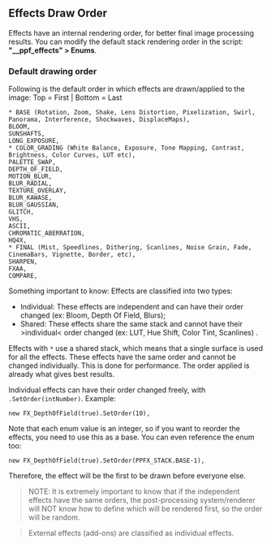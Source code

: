 
## Effects Draw Order <!-- {docsify-ignore} -->

Effects have an internal rendering order, for better final image processing results. You can modify the default stack rendering order in the script: **"__ppf_effects" > Enums**.

### Default drawing order

Following is the default order in which effects are drawn/applied to the image:
Top = First | Bottom = Last

```gml
* BASE (Rotation, Zoom, Shake, Lens Distortion, Pixelization, Swirl, Panorama, Interference, Shockwaves, DisplaceMaps),
BLOOM,
SUNSHAFTS,
LONG_EXPOSURE,
* COLOR_GRADING (White Balance, Exposure, Tone Mapping, Contrast, Brightness, Color Curves, LUT etc),
PALETTE_SWAP,
DEPTH_OF_FIELD,
MOTION_BLUR,
BLUR_RADIAL,
TEXTURE_OVERLAY,
BLUR_KAWASE,
BLUR_GAUSSIAN,
GLITCH,
VHS,
ASCII,
CHROMATIC_ABERRATION,
HQ4X,
* FINAL (Mist, Speedlines, Dithering, Scanlines, Noise Grain, Fade, CinemaBars, Vignette, Border, etc),
SHARPEN,
FXAA,
COMPARE,
```

Something important to know: Effects are classified into two types:

<ul class="a">
    <li>Individual: These effects are independent and can have their order changed (ex: Bloom, Depth Of Field, Blurs);</li>
    <li>Shared: These effects share the same stack and cannot have their >individual< order changed (ex: LUT, Hue Shift, Color Tint, Scanlines) .</li>
</ul>


Effects with `*` use a shared stack, which means that a single surface is used for all the effects. These effects have the same order and cannot be changed individually. This is done for performance. The order applied is already what gives best results.  

Individual effects can have their order changed freely, with `.SetOrder(intNumber)`.
Example:
```gml
new FX_DepthOfField(true).SetOrder(10),
```

Note that each enum value is an integer, so if you want to reorder the effects, you need to use this as a base. You can even reference the enum too:
```gml
new FX_DepthOfField(true).SetOrder(PPFX_STACK.BASE-1),
```
Therefore, the effect will be the first to be drawn before everyone else.

> NOTE: It is extremely important to know that if the independent effects have the same orders, the post-processing system/renderer will NOT know how to define which will be rendered first, so the order will be random.

> External effects (add-ons) are classified as individual effects.
